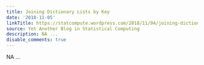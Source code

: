 ```yaml
---
title: Joining Dictionary Lists by Key
date: '2018-11-05'
linkTitle: https://statcompute.wordpress.com/2018/11/04/joining-dictionary-lists-by-key/
source: Yet Another Blog in Statistical Computing
description: NA ...
disable_comments: true
---
```

NA ...